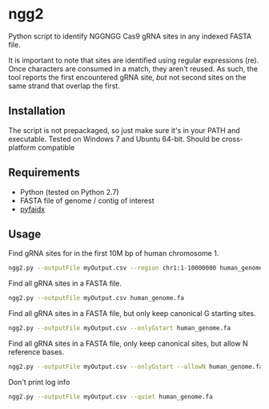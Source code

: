 # ngg2
Python script to identify NGGNGG Cas9 gRNA sites in any indexed FASTA file.

It is important to note that sites are identified using regular expressions (re). Once characters are consumed in a match, they aren't reused. As such, the tool reports the first encountered gRNA site, *but* not second sites on the same strand that overlap the first.

## Installation
The script is not prepackaged, so just make sure it's in your PATH and executable. Tested on Windows 7 and Ubuntu 64-bit. Should be cross-platform compatible

## Requirements
* Python (tested on Python 2.7)
* FASTA file of genome / contig of interest
* [pyfaidx](https://github.com/mdshw5/pyfaidx)

## Usage

Find gRNA sites for in the first 10M bp of human chromosome 1.

```bash
ngg2.py --outputFile myOutput.csv --region chr1:1-10000000 human_genome.fa
```

Find all gRNA sites in a FASTA file.

```bash
ngg2.py --outputFile myOutput.csv human_genome.fa
```

Find all gRNA sites in a FASTA file, but only keep canonical G starting sites.

```bash
ngg2.py --outputFile myOutput.csv --onlyGstart human_genome.fa
```

Find all gRNA sites in a FASTA file, only keep canonical sites, but allow N reference bases.

```bash
ngg2.py --outputFile myOutput.csv --onlyGstart --allowN human_genome.fa
```

Don't print log info

```bash
ngg2.py --outputFile myOutput.csv --quiet human_genome.fa
```
